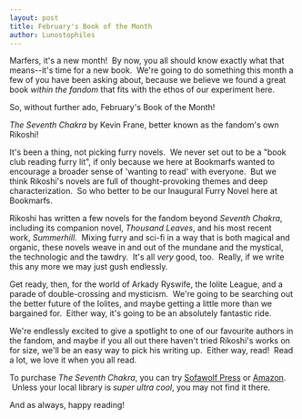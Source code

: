 ```yaml
---
layout: post
title: February's Book of the Month
author: Lunostophiles
---
```


Marfers, it's a new month!  By now, you all should know exactly what that means--it's time for a new book.  We're going to do something this month a few of you have been asking about, because we believe we found a great book *within the fandom* that fits with the ethos of our experiment here.

So, without further ado, February's Book of the Month!

*The Seventh Chakra* by Kevin Frane, better known as the fandom's own Rikoshi!

It's been a thing, not picking furry novels.  We never set out to be a "book club reading furry lit", if only because we here at Bookmarfs wanted to encourage a broader sense of 'wanting to read' with everyone.  But we think Rikoshi's novels are full of thought-provoking themes and deep characterization.  So who better to be our Inaugural Furry Novel here at Bookmarfs.

Rikoshi has written a few novels for the fandom beyond *Seventh Chakra*, including its companion novel, *Thousand Leaves*, and his most recent work, *Summerhill*.  Mixing furry and sci-fi in a way that is both magical and organic, these novels weave in and out of the mundane and the mystical, the technologic and the tawdry.  It's all *very* good, too.  Really, if we write this any more we may just gush endlessly.

Get ready, then, for the world of Arkady Ryswife, the Iolite League, and a parade of double-crossing and mysticism.  We're going to be searching out the better future of the Iolites, and maybe getting a little more than we bargained for.  Either way, it's going to be an absolutely fantastic ride.

We're endlessly excited to give a spotlight to one of our favourite authors in the fandom, and maybe if you all out there haven't tried Rikoshi's works on for size, we'll be an easy way to pick his writing up.  Either way, read!  Read a lot, we love it when you all read.

To purchase *The Seventh Chakra*, you can try [Sofawolf Press](https://www.sofawolf.com/products/seventh-chakra) or [Amazon](http://www.amazon.com/The-Seventh-Chakra-Kevin-Frane/dp/0981988350/ref=sr_1_2?ie=UTF8&amp;qid=1391216307&amp;sr=8-2&amp;keywords=the+seventh+chakra).  Unless your local library is *super ultra cool*, you may not find it there.

And as always, happy reading!
